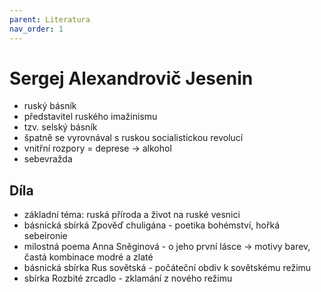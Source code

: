 ```yaml
---
parent: Literatura
nav_order: 1
---
```


# Sergej Alexandrovič Jesenin
- ruský básník
- představitel ruského imažinismu
- tzv. selský básník
- špatně se vyrovnával s ruskou socialistickou revolucí
- vnitřní rozpory = deprese -> alkohol
- sebevražda
## Díla
- základní téma: ruská příroda a život na ruské vesnici 
- básnická sbírká Zpověď chuligána - poetika bohémství, hořká sebeironie
- milostná poema Anna Sněginová - o jeho první lásce -> motivy barev, častá kombinace modré a zlaté
- básnická sbírka Rus sovětská - počáteční obdiv k sovětskému režimu 
- sbírka Rozbité zrcadlo - zklamání z nového režimu